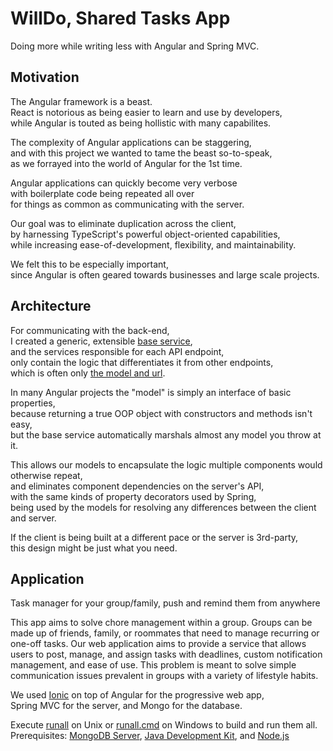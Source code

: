 # WillDo, Shared Tasks App
Doing more while writing less with Angular and Spring MVC.

## Motivation
The Angular framework is a beast.<br/>
React is notorious as being easier to learn and use by developers,<br/>
while Angular is touted as being hollistic with many capabilites.

The complexity of Angular applications can be staggering,<br/>
and with this project we wanted to tame the beast so-to-speak,<br/>
as we forrayed into the world of Angular for the 1st time.

Angular applications can quickly become very verbose<br/>
with boilerplate code being repeated all over<br/>
for things as common as communicating with the server.

Our goal was to eliminate duplication across the client,<br/>
by harnessing TypeScript's powerful object-oriented capabilities,<br/>
while increasing ease-of-development, flexibility, and maintainability.

We felt this to be especially important,<br/>
since Angular is often geared towards businesses and large scale projects.

## Architecture
For communicating with the back-end,<br/>
I created a generic, extensible [base service](client/src/app/core/api.service.ts),<br/>
and the services responsible for each API endpoint,<br/>
only contain the logic that differentiates it from other endpoints,<br/>
which is often only [the model and url](client/src/app/groups/groups.service.ts).

In many Angular projects the "model" is simply an interface of basic properties,<br/>
because returning a true OOP object with constructors and methods isn't easy,<br/>
but the base service automatically marshals almost any model you throw at it.

This allows our models to encapsulate the logic multiple components would otherwise repeat,<br/>
and eliminates component dependencies on the server's API,<br/>
with the same kinds of property decorators used by Spring,<br/>
being used by the models for resolving any differences between the client and server.

If the client is being built at a different pace or the server is 3rd-party,<br/>
this design might be just what you need.

## Application
Task manager for your group/family, push and remind them from anywhere

This app aims to solve chore management within a group. Groups can be made up of friends, family, or roommates that need to manage recurring or one-off tasks. Our web application aims to provide a service that allows users to post, manage, and assign tasks with deadlines, custom notification management, and ease of use. This problem is meant to solve simple communication issues prevalent in groups with a variety of lifestyle habits.

We used [Ionic](https://ionicframework.com/) on top of Angular for the progressive web app,<br/>
Spring MVC for the server, and Mongo for the database.

Execute [runall](runall) on Unix or [runall.cmd](runall.cmd) on Windows to build and run them all.
Prerequisites: [MongoDB Server](https://www.mongodb.com/download-center/community), [Java Development Kit](http://jdk.java.net/13/), and [Node.js](https://nodejs.org/en/download/)
